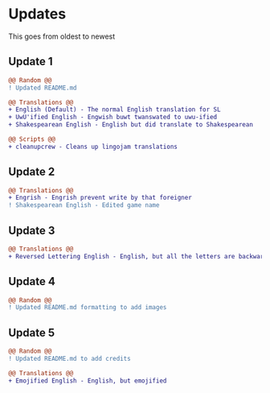 # Updates

This goes from oldest to newest

## Update 1

```diff
@@ Random @@
! Updated README.md

@@ Translations @@
+ English (Default) - The normal English translation for SL
+ UwU'ified English - Engwish buwt twanswated to uwu-ified
+ Shakespearean English - English but did translate to Shakespearean

@@ Scripts @@
+ cleanupcrew - Cleans up lingojam translations
```

## Update 2

```diff
@@ Translations @@
+ Engrish - Engrish prevent write by that foreigner
! Shakespearean English - Edited game name
```

## Update 3

```diff
@@ Translations @@
+ Reversed Lettering English - English, but all the letters are backwards
```

## Update 4

```diff
@@ Random @@
! Updated README.md formatting to add images
```

## Update 5

```diff
@@ Random @@
! Updated README.md to add credits

@@ Translations @@
+ Emojified English - English, but emojified
```